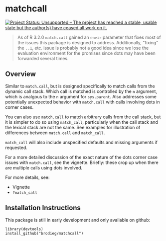 matchcall
=========

[![Project Status: Unsupported – The project has reached a stable, usable state but the author(s) have ceased all work on it.](http://www.repostatus.org/badges/latest/unsupported.svg)](http://www.repostatus.org/#unsupported)

> As of R 3.2.0 `match.call` gained an `envir` parameter that fixes most of the
> issues this package is designed to address.  Additionally, "fixing" the `..1`,
> etc. issue is probably not a good idea since we lose the evaluation
> environment for the promises since dots may have been forwarded several times.

## Overview

Similar to `match.call`, but is designed specifically to match calls from the
dynamic call stack.  Which call is matched is controlled by the `n` argument,
which is analgous to the `n` argument for `sys.parent`.  Also addresses some
potentially unexpected behavior with `match.call` with calls involving dots in
corner cases.

You can also use `match.call` to match arbitrary calls from the call stack,
but it is simpler to do so using `match_call`, particularly when the call stack
and the lexical stack are not the same. See examples for illustration of
differences between `match.call` and `match_call`.

`match_call` will also include unspecified defaults and missing arguments if
requested.

For a more detailed discussion of the exact nature of the dots corner case issues
with `match.call`, see the vignette.  Briefly: these crop up when there are
multiple calls using dots involved.

For more details, see:

* Vignette
* `?match_call`

## Installation Instructions

This package is still in early development and only available on github:

```
library(devtools)
install_github("brodieg/matchcall")
```
